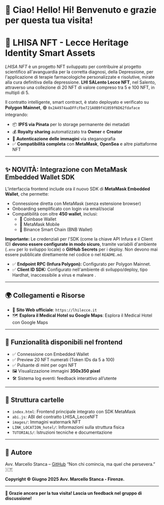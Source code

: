 # 👋 Ciao! Hello! Hi! Benvenuto e grazie per questa tua visita!

# 🧬 LHISA NFT - Lecce Heritage Identity Smart Assets

*LHISA NFT* è un progetto NFT sviluppato per contribuire al progetto scientifico all'avanguardia per la corretta diagnosi, della Depressione, per l'applicazione di terapie farmacologiche personalizzate e risolutive, mirate alla cura definitiva della depressione.  **LHI SALento Lecce NFT**, nel Salento, attraverso una collezione di 20 NFT di valore compreso tra 5 e 100 NFT, in multipli di 5.

Il contratto intelligente, smart contract, è stato deployato e verificato su **Polygon Mainnet**, 🟢 `0x2A4974aaDFFcFbe721A0B9f41059f6D62fdaface` integrando:
* 📦 **IPFS via Pinata** per lo storage permanente dei metadati
* 💰 **Royalty sharing** automatizzato tra **Owner** e **Creator**
* 🔐 **Autenticazione delle immagini** via steganografia
* ✅ **Compatibilità completa** con **MetaMask**, **OpenSea** e altre piattaforme NFT

---

## ✨ NOVITÀ: Integrazione con MetaMask Embedded Wallet SDK

L’interfaccia frontend include ora il nuovo SDK di **MetaMask Embedded Wallet**, che permette:
* Connessione diretta con MetaMask (senza estensione browser)
* Onboarding semplificato con login via email/social
* Compatibilità con oltre **450 wallet**, inclusi:
    * 🔗 Coinbase Wallet
    * 🦊 MetaMask Mobile
    * 🐝 Binance Smart Chain (BNB Wallet)

**Importante:** Le credenziali per l'SDK (come la chiave API Infura e il Client ID) **devono essere configurate in modo sicuro**, tramite variabili d'ambiente (`.env` per lo sviluppo locale) o **GitHub Secrets** per i deploy. Non devono mai essere pubblicate direttamente nel codice o nel `README.md`.
* ✅ **Endpoint RPC (Infura Polygon):** Configurato per Polygon Mainnet.
* ✅ **Client ID SDK:** Configurato nell'ambiente di sviluppo/deploy, tipo Hardhat, inaccessibile a virus e malware .

---

## 🌍 Collegamenti e Risorse

* 🔗 **Sito Web ufficiale**: `https://lhilecce.it`
* 🗺️ **Esplora il Medical Hotel su Google Maps**: Esplora il Medical Hotel con Google Maps

---

## 🧪 Funzionalità disponibili nel frontend

* ✅ Connessione con Embedded Wallet
* ✅ Preview 20 NFT numerati (Token IDs da 5 a 100)
* ✅ Pulsante di mint per ogni NFT
* 🖼️ Visualizzazione immagini **350x350 pixel**
* 🛠️ Sistema log eventi: feedback interattivo all’utente

---

## 📁 Struttura cartelle

* `index.html`: Frontend principale integrato con SDK MetaMask
* `abi.js`: ABI del contratto LHISA_LecceNFT
* `images/`: Immagini watermark NFT
* `LINK_LOCATION_hotel/`: Informazioni sulla struttura fisica
* `TUTORIALS/`: Istruzioni tecniche e documentazione

---

## 🧠 Autore

Avv. Marcello Stanca – [GitHub](https://github.com/avvstancamarcello)
“Non chi comincia, ma quel che persevera.” 🇮🇹

**Copyright © Giugno 2025 Avv. Marcello Stanca - Firenze.**

---

**🙏 Grazie ancora per la tua visita! Lascia un feedback nel gruppo di discussione!**
